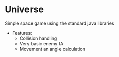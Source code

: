 # Universe

Simple space game using the standard java libraries
  
 * Features:
    - Collision handling
    - Very basic enemy IA
    - Movement an angle calculation

